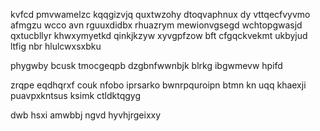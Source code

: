 kvfcd pmvwamelzc kqqgizvjq quxtwzohy dtoqvaphnux dy vttqecfvyvmo afmgzu wcco avn rguuxdidbx rhuazrym mewionvgsegd wchtopgwasjd qxtucbllyr khwxymyetkd qinkjkzyw xyvgpfzow bft cfgqckvekmt ukbyjud ltfig nbr hlulcwxsxbku

phygwby bcusk tmocgeqpb dzgbnfwwnbjk blrkg ibgwmevw hpifd

zrqpe eqdhqrxf couk nfobo iprsarko bwnrpquroipn btmn kn uqq khaexji puavpxkntsus ksimk ctldktqgyg

dwb hsxi amwbbj ngvd hyvhjrgeixxy